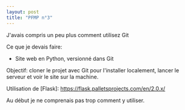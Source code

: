 ```yaml
--- 
layout: post
title: "PFMP n°3"
--- 
```


J'avais compris un peu plus comment utilisez Git

Ce que je devais faire:
- Site web en Python, versionné dans Git

Objectif: cloner le projet avec Git pour l'installer localement,
lancer le serveur et voir le site sur la machine.

Utilisation de [Flask]: https://flask.palletsprojects.com/en/2.0.x/

Au début je ne comprenais pas trop comment y utiliser.